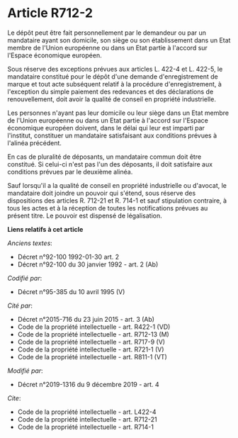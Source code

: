 # Article R712-2

Le dépôt peut être fait personnellement par le demandeur ou par un mandataire ayant son domicile, son siège ou son
établissement dans un Etat membre de l'Union européenne ou dans un Etat partie à l'accord sur l'Espace économique européen.

Sous réserve des exceptions prévues aux articles L. 422-4 et L. 422-5, le mandataire constitué pour le dépôt d'une demande
d'enregistrement de marque et tout acte subséquent relatif à la procédure d'enregistrement, à l'exception du simple paiement
des redevances et des déclarations de renouvellement, doit avoir la qualité de conseil en propriété industrielle.

Les personnes n'ayant pas leur domicile ou leur siège dans un Etat membre de l'Union européenne ou dans un Etat partie à
l'accord sur l'Espace économique européen doivent, dans le délai qui leur est imparti par l'institut, constituer un
mandataire satisfaisant aux conditions prévues à l'alinéa précédent.

En cas de pluralité de déposants, un mandataire commun doit être constitué. Si celui-ci n'est pas l'un des déposants, il doit
satisfaire aux conditions prévues par le deuxième alinéa.

Sauf lorsqu'il a la qualité de conseil en propriété industrielle ou d'avocat, le mandataire doit joindre un pouvoir qui
s'étend, sous réserve des dispositions des articles R. 712-21 et R. 714-1 et sauf stipulation contraire, à tous les actes et
à la réception de toutes les notifications prévues au présent titre. Le pouvoir est dispensé de légalisation.

**Liens relatifs à cet article**

_Anciens textes_:

  - Décret n°92-100 1992-01-30 art. 2
  - Décret n°92-100 du 30 janvier 1992 - art. 2 (Ab)

_Codifié par_:

  - Décret n°95-385 du 10 avril 1995 (V)

_Cité par_:

  - Décret n°2015-716 du 23 juin 2015 - art. 3 (Ab)
  - Code de la propriété intellectuelle - art. R422-1 (VD)
  - Code de la propriété intellectuelle - art. R712-13 (M)
  - Code de la propriété intellectuelle - art. R717-9 (V)
  - Code de la propriété intellectuelle - art. R721-1 (V)
  - Code de la propriété intellectuelle - art. R811-1 (VT)

_Modifié par_:

  - Décret n°2019-1316 du 9 décembre 2019 - art. 4

_Cite_:

  - Code de la propriété intellectuelle - art. L422-4
  - Code de la propriété intellectuelle - art. R712-21
  - Code de la propriété intellectuelle - art. R714-1
